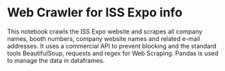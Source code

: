 # Web Crawler for ISS Expo info

This notebook crawls the ISS Expo website and scrapes all company names, booth numbers, company website names and related e-mail addresses. 
It uses a commercial API to prevent blocking and the standard tools BeautifulSoup, requests and regex for Web Scraping. Pandas is used to manage the data in dataframes.
